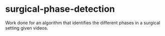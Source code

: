 # surgical-phase-detection
Work done for an algorithm that identifies the different phases in a surgical setting given videos.
